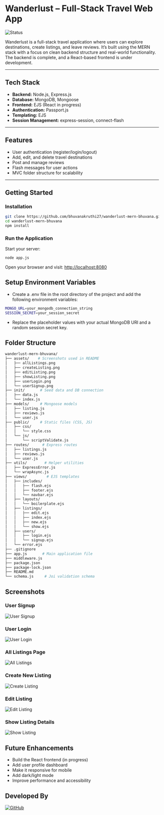 #  Wanderlust – Full-Stack Travel Web App

![Status](https://img.shields.io/badge/Status-Backend%20Completed-green)

Wanderlust is a full-stack travel application where users can explore destinations, create listings, and leave reviews. It’s built using the MERN stack with a focus on clean backend structure and real-world functionality. The backend is complete, and a React-based frontend is under development.

---

##  Tech Stack

- **Backend:** Node.js, Express.js  
- **Database:** MongoDB, Mongoose  
- **Frontend:** EJS (React in progress)  
- **Authentication:** Passport.js  
- **Templating:** EJS  
- **Session Management:** express-session, connect-flash

---

##  Features

- User authentication (register/login/logout)  
- Add, edit, and delete travel destinations  
- Post and manage reviews  
- Flash messages for user actions  
- MVC folder structure for scalability

---

##  Getting Started

###  Installation

```bash
git clone https://github.com/bhuvanakruthi27/wanderlust-mern-bhuvana.git
cd wanderlust-mern-bhuvana
npm install
```

###  Run the Application

Start your server:
```bash
node app.js
```
Open your browser and visit:
[http://localhost:8080](http://localhost:8080)


##  Setup Environment Variables

- Create a .env file in the root directory of the project and add the following environment variables:
```bash
MONGO_URL=your_mongodb_connection_string
SESSION_SECRET=your_session_secret
```
- Replace the placeholder values with your actual MongoDB URI and a random session secret key.


##  Folder Structure
```bash
wanderlust-mern-bhuvana/
├── assets/    # Screenshots used in README
│   ├── allListings.png
│   ├── createListing.png
│   ├── editListing.png
│   ├── showListing.png
│   ├── userLogin.png
│   └── userSignup.png
├── init/       # Seed data and DB connection
│   ├── data.js
│   └── index.js
├── models/     # Mongoose models
│   ├── listing.js
│   ├── reviews.js
│   └── user.js
├── public/     # Static files (CSS, JS)
│   ├── css/
│   │   └── style.css
│   └── js/
│       └── scriptValidate.js
├── routes/      # Express routes
│   ├── listings.js
│   ├── reviews.js
│   └── user.js
├── utils/        # Helper utilities
│   ├── ExpressError.js
│   └── wrapAsync.js
├── views/         # EJS templates
│   ├── includes/
│   │   ├── flash.ejs
│   │   ├── footer.ejs
│   │   └── navbar.ejs
│   ├── layouts/
│   │   └── boilerplate.ejs
│   ├── listings/
│   │   ├── edit.ejs
│   │   ├── index.ejs
│   │   ├── new.ejs
│   │   └── show.ejs
│   ├── users/
│   │   ├── login.ejs
│   │   └── signup.ejs
│   └── error.ejs
├── .gitignore
├── app.js       # Main application file
├── middleware.js
├── package.json
├── package-lock.json
├── README.md
└── schema.js     # Joi validation schema
```


##  Screenshots

###  User Signup
![User Signup](./assets/userSignup.png)

###  User Login
![User Login](./assets/userLogin.png)

###  All Listings Page
![All Listings](./assets/allListings.png)

###  Create New Listing
![Create Listing](./assets/createListing.png)

###  Edit Listing
![Edit Listing](./assets/editListing.png)

###  Show Listing Details
![Show Listing](./assets/showListing.png)


##  Future Enhancements

- Build the React frontend (in progress)
- Add user profile dashboard
- Make it responsive for mobile
- Add dark/light mode
- Improve performance and accessibility

## Developed By

[![GitHub](https://img.shields.io/badge/GitHub-bhuvanakruthi27-181717?style=flat&logo=github)](https://github.com/bhuvanakruthi27)
